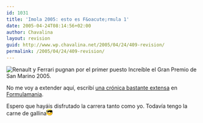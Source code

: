 ```yaml
---
id: 1031
title: 'Imola 2005: esto es F&oacute;rmula 1'
date: 2005-04-24T08:14:56+02:00
author: Chavalina
layout: revision
guid: http://www.wp.chavalina.net/2005/04/24/409-revision/
permalink: /2005/04/24/409-revision/
---
```

<img class="imgizqda" src="http://www.formulamania.com/img/fotos/imola-renault-ferrari.jpg" alt="Renault y Ferrari pugnan por el primer puesto" /> Incre&iacute;ble el Gran Premio de San Marino 2005.

No me voy a extender aqu&iacute;, escrib&iacute; <a href="http://www.formulamania.com/news/comentar.php?idpost=456" target="_blank">una cr&oacute;nica bastante extensa</a> en <a href="http://www.formulamania.com/" target="_blank">Formulamania</a>. 

Espero que hay&aacute;is disfrutado la carrera tanto como yo. Todav&iacute;a tengo la carne de gallina![gafas](/imagenes/emoticonos/gafas.gif)
